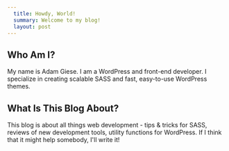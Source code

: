 ```yaml
---
  title: Howdy, World!
  summary: Welcome to my blog!
  layout: post
---
```


## Who Am I?

My name is Adam Giese. I am a WordPress and front-end developer. I specialize in creating scalable SASS and fast, easy-to-use WordPress themes. 

## What Is This Blog About?

This blog is about all things web development - tips & tricks for SASS, reviews of new development tools, utility functions for WordPress. If I think that it might help somebody, I'll write it!
